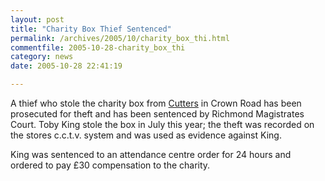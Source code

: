 ```yaml
---
layout: post
title: "Charity Box Thief Sentenced"
permalink: /archives/2005/10/charity_box_thi.html
commentfile: 2005-10-28-charity_box_thi
category: news
date: 2005-10-28 22:41:19

---
```


A thief who stole the charity box from [Cutters](/cgi-bin/directory.cgi?key=200506090425&action=getlisting) in Crown Road has been prosecuted for theft and has been sentenced by Richmond Magistrates Court. Toby King stole the box in July this year; the theft was recorded on the stores c.c.t.v. system and was used as evidence against King.

King was sentenced to an attendance centre order for 24 hours and ordered to pay £30 compensation to the charity.
